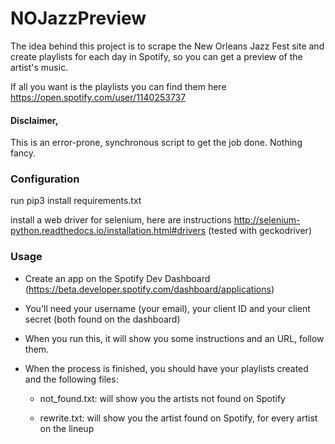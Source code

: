 # NOJazzPreview

The idea behind this project is to scrape the New Orleans Jazz Fest site and create playlists for each day in Spotify, so you can get a preview of the artist's music.

If all you want is the playlists you can find them here https://open.spotify.com/user/1140253737

#### Disclaimer, 
This is an error-prone, synchronous script to get the job done. Nothing fancy.

### Configuration

run pip3 install requirements.txt

install a web driver for selenium, here are instructions http://selenium-python.readthedocs.io/installation.html#drivers
(tested with geckodriver)

### Usage

* Create an app on the Spotify Dev Dashboard (https://beta.developer.spotify.com/dashboard/applications)

* You'll need your username (your email), your client ID and your client secret (both found on the dashboard)

* When you run this, it will show you some instructions and an URL, follow them.

* When the process is finished, you should have your playlists created and the following files:
	
	* not_found.txt: will show you the artists not found on Spotify

	* rewrite.txt: will show you the artist found on Spotify, for every artist on the lineup
